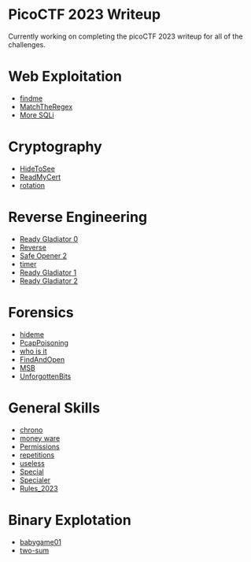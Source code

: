 # PicoCTF 2023 Writeup

Currently working on completing the picoCTF 2023 writeup for all of the challenges.

# Web Exploitation

* [findme](https://github.com/noamgariani11/PicoCTF-2023-Writeup/tree/main/Web%20Explotation/findme/findme.md)
* [MatchTheRegex](https://github.com/noamgariani11/PicoCTF-2023-Writeup/tree/main/Web%20Explotation/MatchTheRegex/MatchTheRegex.md)
* [More SQLi](https://github.com/noamgariani11/PicoCTF-2023-Writeup/blob/main/Web%20Explotation/More%20SQLi/MoreSQLi.md)

# Cryptography

* [HideToSee](https://github.com/noamgariani11/PicoCTF-2023-Writeup/tree/main/Cryptography/HideToSee/HideToSee.md)
* [ReadMyCert](https://github.com/noamgariani11/PicoCTF-2023-Writeup/blob/main/Cryptography/ReadMyCert/ReadMyCert.md)
* [rotation](https://github.com/noamgariani11/PicoCTF-2023-Writeup/tree/main/Cryptography/rotation/rotation.md)

# Reverse Engineering

* [Ready Gladiator 0](https://github.com/noamgariani11/PicoCTF-2023-Writeup/tree/main/Reverse%20Engineering/Ready%20Gladiator%200/ReadyGladiator0.md)
* [Reverse](https://github.com/noamgariani11/PicoCTF-2023-Writeup/tree/main/Reverse%20Engineering/Reverse/Reverse.md)
* [Safe Opener 2](https://github.com/noamgariani11/PicoCTF-2023-Writeup/tree/main/Reverse%20Engineering/Safe%20Opener%202/SafeOpener2.md)
* [timer](https://github.com/noamgariani11/PicoCTF-2023-Writeup/tree/main/Reverse%20Engineering/timer/timer.md)
* [Ready Gladiator 1](https://github.com/noamgariani11/PicoCTF-2023-Writeup/tree/main/Reverse%20Engineering/Ready%20Gladiator%201/ReadyGladiator1.md)
* [Ready Gladiator 2](https://github.com/noamgariani11/PicoCTF-2023-Writeup/blob/main/Reverse%20Engineering/Ready%20Gladiator%202/ReadyGladiator2.md)
<!--- * [Virtual Machine 0](https://github.com/noamgariani11/PicoCTF-2023-Writeup/tree/main/Reverse%20Engineering/Virtual%20Machine%200/VirtualMachine0.md) --->
<!--- * [No way out](https://github.com/noamgariani11/PicoCTF-2023-Writeup/tree/main/Reverse%20Engineering/No%20way%20out/NoWayOut.md) --->
<!--- [Virtual Machine 1](https://github.com/noamgariani11/PicoCTF-2023-Writeup/tree/main/Reverse%20Engineering/Virtual%20Machine%201) --->


# Forensics

* [hideme](https://github.com/noamgariani11/PicoCTF-2023-Writeup/tree/main/Forensics/hideme/hideme.md)
* [PcapPoisoning](https://github.com/noamgariani11/PicoCTF-2023-Writeup/tree/main/Forensics/PcapPoisoning/PcapPoisoning.md)
* [who is it](https://github.com/noamgariani11/PicoCTF-2023-Writeup/tree/main/Forensics/who%20is%20it/who_is_it.md)
* [FindAndOpen](https://github.com/noamgariani11/PicoCTF-2023-Writeup/tree/main/Forensics/FindAndOpen/FindAndOpen.md)
* [MSB](https://github.com/noamgariani11/PicoCTF-2023-Writeup/tree/main/Forensics/MSB/MSB.md)
* [UnforgottenBits](https://github.com/noamgariani11/PicoCTF-2023-Writeup/blob/main/Forensics/UnforgottenBits/UnforgottenBits.md)
<!--- [Invisible WORDs](https://github.com/noamgariani11/PicoCTF-2023-Writeup/tree/main/Forensics/Invisible%20WORDs) --->

# General Skills

* [chrono](https://github.com/noamgariani11/PicoCTF-2023-Writeup/tree/main/General%20Skills/chrono/chrono.md)
* [money ware](https://github.com/noamgariani11/PicoCTF-2023-Writeup/tree/main/General%20Skills/money-ware/money-ware.md)
* [Permissions](https://github.com/noamgariani11/PicoCTF-2023-Writeup/tree/main/General%20Skills/Permissions/Permissions.md)
* [repetitions](https://github.com/noamgariani11/PicoCTF-2023-Writeup/tree/main/General%20Skills/repetitions/repetitions.md)
* [useless](https://github.com/noamgariani11/PicoCTF-2023-Writeup/tree/main/General%20Skills/useless/useless.md)
* [Special](https://github.com/noamgariani11/PicoCTF-2023-Writeup/tree/main/General%20Skills/Special/Special.md)
* [Specialer](https://github.com/noamgariani11/PicoCTF-2023-Writeup/tree/main/General%20Skills/Specialer/Specialer.md)
* [Rules_2023](https://github.com/noamgariani11/PicoCTF-2023-Writeup/blob/main/General%20Skills/Rules_2023/Rules_2023.md)

# Binary Explotation

* [babygame01](https://github.com/noamgariani11/PicoCTF-2023-Writeup/blob/main/Binary%20Explotation/babygame01/babygame01.md)
* [two-sum](https://github.com/noamgariani11/PicoCTF-2023-Writeup/blob/main/Binary%20Explotation/two-sum/two-sum.md)
